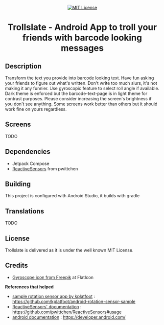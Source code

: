<p align="center">
      <a href="https://scott-hamilton.mit-license.org/"><img alt="MIT License" src="https://img.shields.io/badge/License-MIT-525252.svg?labelColor=292929&logo=creative%20commons&style=for-the-badge" /></a>
</p>
<h1 align="center">Trollslate - Android App to troll your friends with barcode looking messages</h1>

## Description
Transform the text you provide into barcode looking text.
Have fun asking your friends to figure out what's written.
Don't write too much slurs, it's not making it any funnier.
Use gyroscopic feature to select roll angle if available.
Dark theme is enforced but the barcode-text-page is in light theme for contrast purposes.
Please consider increasing the screen's brightness if you don't see anything.
Some screens work better than others but it should work fine on yours regardless.

## Screens
TODO

## Dependencies
 - Jetpack Compose
 - [ReactiveSensors](https://github.com/pwittchen/ReactiveSensors) from pwittchen

## Building
This project is configured with Android Studio, it builds with gradle

## Translations
TODO

## License
Trollslate is delivered as it is under the well known MIT License.

## Credits
 - [Gyroscope icon from Freepik](https://www.flaticon.com/free-icons/rotate) at FlatIcon

**References that helped**
 - [sample rotation sensor app by kplatfoot] : <https://github.com/kplatfoot/android-rotation-sensor-sample>
 - [ReactiveSensors' documentation] : <https://github.com/pwittchen/ReactiveSensors#usage>
 - [android documentation] : <https://developer.android.com/>

[//]: # (These are reference links used in the body of this note and get stripped out when the markdown processor does its job. There is no need to format nicely because it shouldn't be seen. Thanks SO - http://stackoverflow.com/questions/4823468/store-comments-in-markdown-syntax)

   [sample rotation sensor app by kplatfoot]: <https://github.com/kplatfoot/android-rotation-sensor-sample>
   [ReactiveSensors' documentation]: <https://github.com/pwittchen/ReactiveSensors#usage>
   [android documentation]: <https://developer.android.com/>
